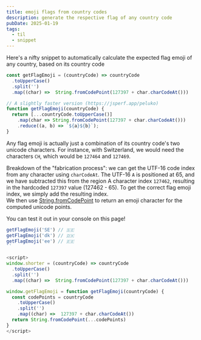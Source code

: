 ```yaml
---
title: emoji flags from country codes
description: generate the respective flag of any country code
pubDate: 2025-01-19
tags:
  - til
  - snippet
---
```


Here's a nifty snippet to automatically calculate the expected flag emoji of any country,
based on its country code

```ts
const getFlagEmoji = (countryCode) => countryCode
  .toUpperCase()
  .split('')
  .map((char) =>  String.fromCodePoint(127397 + char.charCodeAt()))

// A slightly faster version (https://jsperf.app/peluko)
function getFlagEmoji(countryCode) {
  return [...countryCode.toUpperCase()]
    .map(char => String.fromCodePoint(127397 + char.charCodeAt()))
    .reduce((a, b) => `${a}${b}`);
}
```

Any flag emoji is actually just a combination of its country code's two unicode characters. For instance, with Switzerland, we would need the characters `CH`, which would be `127464` and `127469`.

Breakdown of the "fabrication process": we can get the UTF-16 code index from any character using `charCodeAt`. The UTF-16 `A` is positioned at 65, and we have subtracted this from the region A character index `127462`, resulting in the hardcoded `127397` value (127462 - 65). To get the correct flag emoji index, we simply add the resulting index.\
We then use [String.fromCodePoint](https://developer.mozilla.org/en-US/docs/Web/JavaScript/Reference/Global_Objects/String/fromCodePoint) to return an emoji character for the computed unicode points.

You can test it out in your console on this page!

```ts
getFlagEmoji('SE') // 🇸🇪
getFlagEmoji('dk') // 🇩🇰
getFlagEmoji('ee') // 🇪🇪
``

<script>
window.shorter = (countryCode) => countryCode
  .toUpperCase()
  .split('')
  .map((char) =>  String.fromCodePoint(127397 + char.charCodeAt()))

window.getFlagEmoji = function getFlagEmoji(countryCode) {
  const codePoints = countryCode
    .toUpperCase()
    .split('')
    .map((char) =>  127397 + char.charCodeAt())
  return String.fromCodePoint(...codePoints)
}
</script>
